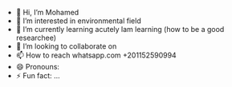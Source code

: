 - 👋 Hi, I’m Mohamed 
- 👀 I’m interested in environmental field 
- 🌱 I’m currently learning acutely lam learning (how to be a good researchee)
- 💞️ I’m looking to collaborate on 
- 📫 How to reach whatsapp.com +201152590994
- 😄 Pronouns: 
- ⚡ Fun fact: ...

<!---
M781-says/M781-says is a ✨ special ✨ repository because its `README.md` (this file) appears on your GitHub profile.
You can click the Preview link to take a look at your changes.
--->

